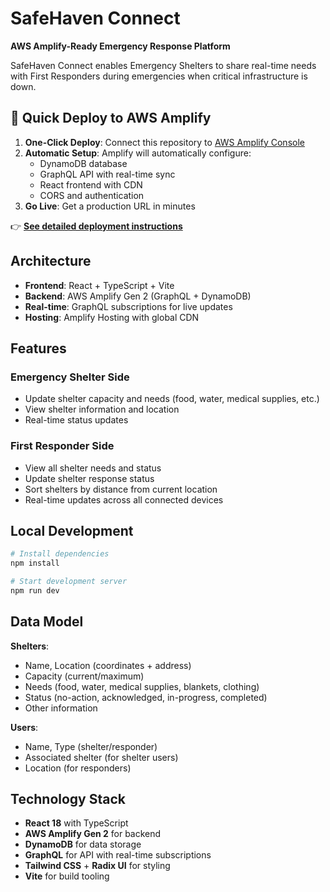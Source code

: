 # SafeHaven Connect

**AWS Amplify-Ready Emergency Response Platform**

SafeHaven Connect enables Emergency Shelters to share real-time needs with First Responders during emergencies when critical infrastructure is down.

## 🚀 Quick Deploy to AWS Amplify

1. **One-Click Deploy**: Connect this repository to [AWS Amplify Console](https://console.aws.amazon.com/amplify/)
2. **Automatic Setup**: Amplify will automatically configure:
   - DynamoDB database
   - GraphQL API with real-time sync
   - React frontend with CDN
   - CORS and authentication
3. **Go Live**: Get a production URL in minutes

👉 **[See detailed deployment instructions](DEPLOYMENT.md)**

## Architecture

- **Frontend**: React + TypeScript + Vite
- **Backend**: AWS Amplify Gen 2 (GraphQL + DynamoDB)
- **Real-time**: GraphQL subscriptions for live updates
- **Hosting**: Amplify Hosting with global CDN

## Features

### Emergency Shelter Side
- Update shelter capacity and needs (food, water, medical supplies, etc.)
- View shelter information and location
- Real-time status updates

### First Responder Side
- View all shelter needs and status
- Update shelter response status
- Sort shelters by distance from current location
- Real-time updates across all connected devices

## Local Development

```bash
# Install dependencies
npm install

# Start development server
npm run dev
```

## Data Model

**Shelters**:
- Name, Location (coordinates + address)
- Capacity (current/maximum)
- Needs (food, water, medical supplies, blankets, clothing)
- Status (no-action, acknowledged, in-progress, completed)
- Other information

**Users**:
- Name, Type (shelter/responder)
- Associated shelter (for shelter users)
- Location (for responders)

## Technology Stack

- **React 18** with TypeScript
- **AWS Amplify Gen 2** for backend
- **DynamoDB** for data storage
- **GraphQL** for API with real-time subscriptions
- **Tailwind CSS** + **Radix UI** for styling
- **Vite** for build tooling